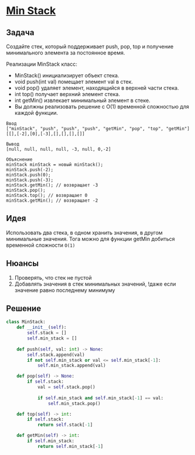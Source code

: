 # [Min Stack](https://leetcode.com/problems/min-stack/description/)

## Задача
Создайте стек, который поддерживает push, pop, top и получение минимального элемента за постоянное время.

Реализации MinStack класс:
- MinStack() инициализирует объект стека.
- void push(int val) помещает элемент val в стек.
- void pop() удаляет элемент, находящийся в верхней части стека.
- int top() получает верхний элемент стека.
- int getMin() извлекает минимальный элемент в стеке.
- Вы должны реализовать решение с O(1) временной сложностью для каждой функции.

```
Ввод
["minStack", "push", "push", "push", "getMin", "pop", "top", "getMin"]
[[],[-2],[0],[-3],[],[],[],[]]

Вывод
[null, null, null, null, -3, null, 0,-2]

Объяснение
minStack minStack = новый minStack();
minStack.push(-2);
minStack.push(0);
minStack.push(-3);
minStack.getMin(); // возвращает -3 
minStack.pop();
minStack.top(); // возвращает 0 
minStack.getMin(); // возвращает -2
```
## Идея
Использовать два стека, в одном хранить значения, в другом минимальные значения. Тога можно для функции getMin добиться временной сложности `O(1)`
## Нюансы
1. Проверять, что стек не пустой
2. Добавлять значения в стек минимальных значений, !даже если значение равно последнему минимуму
## Решение
```python
class MinStack:
    def __init__(self):
        self.stack = []
        self.min_stack = []
        
    def push(self, val: int) -> None:
        self.stack.append(val)
        if not self.min_stack or val <= self.min_stack[-1]:
            self.min_stack.append(val)

    def pop(self) -> None:
        if self.stack:
            val = self.stack.pop()
            
            if self.min_stack and self.min_stack[-1] == val:
                self.min_stack.pop()

    def top(self) -> int:
        if self.stack:
            return self.stack[-1]

    def getMin(self) -> int:
        if self.min_stack:
            return self.min_stack[-1]
```